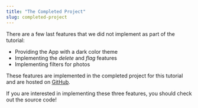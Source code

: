 ```yaml
---
title: "The Completed Project"
slug: completed-project
---
```


There are a few last features that we did not implement as part of the tutorial:

- Providing the App with a dark color theme
- Implementing the *delete* and *flag* features
- Implementing filters for photos

These features are implemented in the completed project for this tutorial and are hosted on [GitHub](https://github.com/MakeSchool-Tutorials/Makestagram-Swift-V2-Solution/tree/part2-solution).

If you are interested in implementing these three features, you should check out the source code!

